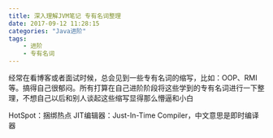 ```yaml
---
title: 深入理解JVM笔记 专有名词整理
date: 2017-09-12 11:28:15
categories: "Java进阶"
tags:
	- 进阶
	- 专有名词
---
```


经常在看博客或者面试时候，总会见到一些专有名词的缩写，比如：OOP、RMI等。搞得自己很郁闷。所有打算在自己进阶阶段将这些学到的专有名词进行一下整理，不想自己以后和别人谈起这些缩写显得那么懵逼和小白

<!-- more -->
HotSpot：捆绑热点
JIT编辑器：Just-In-Time Compiler，中文意思是即时编译器

